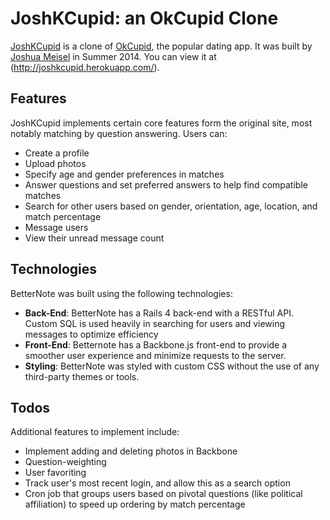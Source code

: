 # JoshKCupid: an OkCupid Clone

[JoshKCupid](http://joshkcupid.herokuapp.com/) is a clone of [OkCupid](http://www.okcupid.com), the popular dating app.  It was built by [Joshua Meisel](url) in Summer 2014.  You can view it at (http://joshkcupid.herokuapp.com/).

## Features

JoshKCupid implements certain core features form the original site, most notably matching by question answering. Users can:

* Create a profile
* Upload photos
* Specify age and gender preferences in matches
* Answer questions and set preferred answers to help find compatible matches
* Search for other users based on gender, orientation, age, location, and match percentage
* Message users
* View their unread message count

## Technologies

BetterNote was built using the following technologies:

* **Back-End**: BetterNote has a Rails 4 back-end with a RESTful API. Custom SQL is used heavily in searching for users and viewing messages to optimize efficiency
* **Front-End**: Betternote has a Backbone.js front-end to provide a smoother user experience and minimize requests to the server.
* **Styling**: BetterNote was styled with custom CSS without the use of any third-party themes or tools.

## Todos

Additional features to implement include:

* Implement adding and deleting photos in Backbone
* Question-weighting
* User favoriting
* Track user's most recent login, and allow this as a search option
* Cron job that groups users based on pivotal questions (like political affiliation) to speed up ordering by match percentage